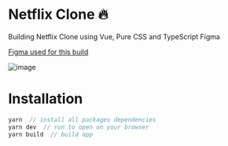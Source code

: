 # Netflix Clone 🔥

Building Netflix Clone using Vue, Pure CSS and TypeScript 
Figma

[Figma used for this build](https://www.figma.com/proto/FT2avi45FSqbg0lt14NfRH/Netflix-Clone-(Community)?type=design&node-id=2-159&scaling=min-zoom&page-id=0%3A1) 

![image](https://github.com/FaridSafi/react-native-basketball/assets/9634788/a69abec9-7d5c-4247-8ed9-843b39e99e76)

# Installation

```javascript
yarn  // install all packages dependencies
yarn dev  // run to open on your browser
yarn build  // build app
```
